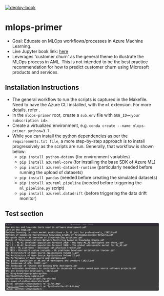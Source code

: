 [![deploy-book](https://github.com/ts-azure-services/mlops-primer/actions/workflows/book.yml/badge.svg)](https://github.com/ts-azure-services/mlops-primer/actions/workflows/book.yml)

# mlops-primer
- Goal: Educate on MLOps workflows/processes in Azure Machine Learning.
- Live Jupyter book link: [here](https://ts-azure-services.github.io/mlops-primer/intro.html)
- Leverages 'customer churn' as the general theme to illustrate the MLOps process in AML. This is not intended
  to be the best practice recommendation for how to predict customer churn using Microsoft products and
  services.


## Installation Instructions
- The general workflow to run the scripts is captured in the Makefile. Need to have the Azure CLI installed,
  with the `ml` extension. For more details, refer <xx>.
- In the `mlops-primer` root, create a `sub.env` file with `SUB_ID=<your subscription id>`.
- Create a virtualized environment, e.g. `conda create --name mlops-primer python=3.7`.
- While you can install the python dependencies as per the `requirements.txt file`, a more step-by-step
  approach is to install progressively as the scripts are run. Generally, that workflow is shown below:
	- `pip install python-dotenv` (for environment variables)
	- `pip install azureml-core` (for installing the base SDK of Azure ML)
	- `pip install azureml-dataset-runtime` (particularly needed before running the upload of datasets)
	- `pip install pandas` (needed before creating the simulated datasets)
	- `pip install azureml.pipeline` (needed before triggering the `ml_pipeline.py` script)
	- `pip install azureml.datadrift` (before triggering the data drift monitor)

## Test section
![support](./support.gif)

